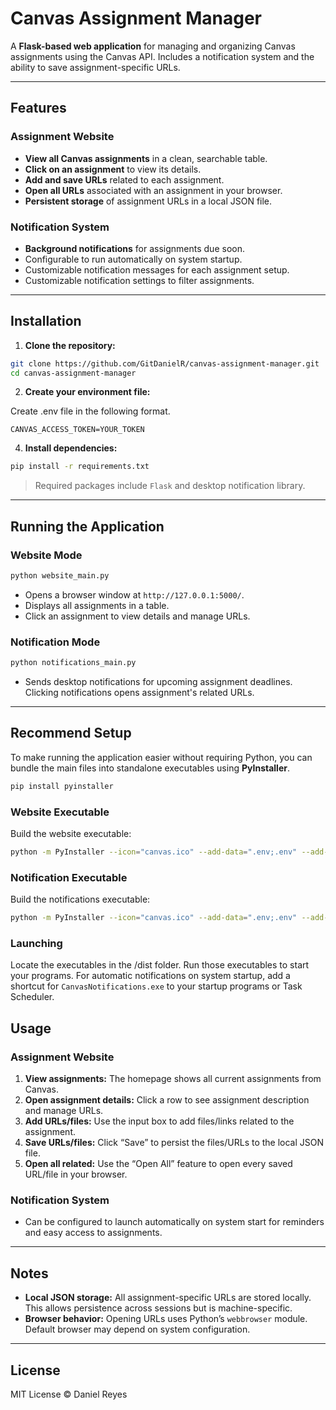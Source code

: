# Canvas Assignment Manager

A **Flask-based web application** for managing and organizing Canvas assignments using the Canvas API. Includes a notification system and the ability to save assignment-specific URLs.

---

## Features

### Assignment Website

* **View all Canvas assignments** in a clean, searchable table.
* **Click on an assignment** to view its details.
* **Add and save URLs** related to each assignment.
* **Open all URLs** associated with an assignment in your browser.
* **Persistent storage** of assignment URLs in a local JSON file.

### Notification System

* **Background notifications** for assignments due soon.
* Configurable to run automatically on system startup.
* Customizable notification messages for each assignment setup.
* Customizable notification settings to filter assignments.

---

## Installation

1. **Clone the repository:**

```bash
git clone https://github.com/GitDanielR/canvas-assignment-manager.git
cd canvas-assignment-manager
```

2. **Create your environment file:**

Create .env file in the following format.
```
CANVAS_ACCESS_TOKEN=YOUR_TOKEN
```

4. **Install dependencies:**

```bash
pip install -r requirements.txt
```

> Required packages include `Flask` and desktop notification library.

---

## Running the Application

### Website Mode

```bash
python website_main.py
```

* Opens a browser window at `http://127.0.0.1:5000/`.
* Displays all assignments in a table.
* Click an assignment to view details and manage URLs.

### Notification Mode

```bash
python notifications_main.py
```

* Sends desktop notifications for upcoming assignment deadlines. Clicking notifications opens assignment's related URLs.

---

## Recommend Setup

To make running the application easier without requiring Python, you can bundle the main files into standalone executables using **PyInstaller**.

```bash
pip install pyinstaller
```

### Website Executable

Build the website executable:

```bash
python -m PyInstaller --icon="canvas.ico" --add-data=".env;.env" --add-data="templates;templates" --add-data="static;static" --add-data="canvas.ico;canvas.ico" --onefile --clean --noconsole --name="CanvasAssignmentsWebsite" .\website.py
```

### Notification Executable

Build the notifications executable:

```bash
python -m PyInstaller --icon="canvas.ico" --add-data=".env;.env" --add-data "canvas.ico;canvas.ico" --onefile --clean --noconsole --name="CanvasNotifications" .\notifications.py
```

### Launching

Locate the executables in the /dist folder. Run those executables to start your programs. For automatic notifications on system startup, add a shortcut for `CanvasNotifications.exe` to your startup programs or Task Scheduler.

## Usage

### Assignment Website

1. **View assignments:** The homepage shows all current assignments from Canvas.
2. **Open assignment details:** Click a row to see assignment description and manage URLs.
3. **Add URLs/files:** Use the input box to add files/links related to the assignment.
4. **Save URLs/files:** Click “Save” to persist the files/URLs to the local JSON file.
5. **Open all related:** Use the “Open All” feature to open every saved URL/file in your browser.

### Notification System

* Can be configured to launch automatically on system start for reminders and easy access to assignments.

---

## Notes

* **Local JSON storage:** All assignment-specific URLs are stored locally. This allows persistence across sessions but is machine-specific.
* **Browser behavior:** Opening URLs uses Python’s `webbrowser` module. Default browser may depend on system configuration.

---

## License

MIT License © Daniel Reyes
